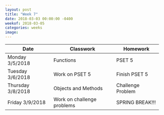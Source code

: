 ```yaml
---
layout: post
title: "Week 7"
date: 2018-03-03 00:00:00 -0400
weekof: 2018-03-05
categories: weeks
image:
---
```


|Date                        |Classwork|Homework|
|----------------------------|---------|--------|
|Monday 3/5/2018            | Functions | PSET 5|
|Tuesday 3/6/2018           | Work on PSET 5 | Finish PSET 5 |
|Thursday 3/8/2018           | Objects and Methods | Challenge Problem |
|Friday 3/9/2018             | Work on challenge problems | SPRING BREAK!!! |
